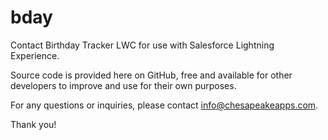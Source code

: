 # bday
Contact Birthday Tracker LWC for use with Salesforce Lightning Experience.

Source code is provided here on GitHub, free and available for other developers to improve and use for their own purposes.

For any questions or inquiries, please contact info@chesapeakeapps.com.

Thank you!

